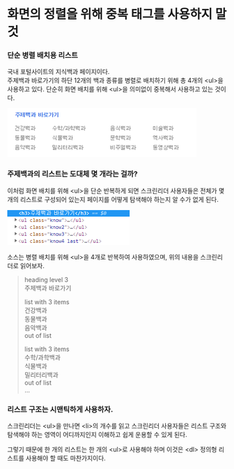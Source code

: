 # 화면의 정렬을 위해 중복 태그를 사용하지 말 것

### 단순 병렬 배치용 리스트

국내 포털사이트의 지식백과 페이지이다.  
주제백과 바로가기의 하단 12개의 백과 종류를 병렬로 배치하기 위해 총 4개의 &lt;ul&gt;을 사용하고 있다. 단순히 화면 배치를 위해 &lt;ul&gt;을 의미없이 중복해서 사용하고 있는 것이다.

![](../../.gitbook/assets/image%20%288%29.png)

### 주제백과의 리스트는 도대체 몇 개라는 걸까?

이처럼 화면 배치를 위해 &lt;ul&gt;을 단순 반복하게 되면 스크린리더 사용자들은 전체가 몇 개의 리스트로 구성되어 있는지 페이지를 어떻게 탐색해야 하는지 알 수가 없게 된다.

![](../../.gitbook/assets/image%20%2814%29.png)

소스는 병렬 배치를 위해 &lt;ul&gt;을 4개로 반복하여 사용하였으며, 위의 내용을 스크린리더로 읽어보자.

> heading level 3  
> 주제백과 바로가기  
>   
> list with 3 items  
> 건강백과  
> 동물백과  
> 음악백과  
> out of list  
>   
> list with 3 items   
> 수학/과학백과  
> 식물백과   
> 밀리터리백과   
> out of list   
> ...

### 리스트 구조는 시맨틱하게 사용하자.

스크린리더는 &lt;ul&gt;을 만나면 &lt;li&gt;의 개수를 읽고 스크린리더 사용자들은 리스트 구조와 탐색해야 하는 영역이 어디까지인지 이해하고 쉽게 운용할 수 있게 된다.

그렇기 때문에 한 개의 리스트는 한 개의 &lt;ul&gt;로 사용해야 하며 이것은 &lt;dl&gt; 정의형 리스트를 사용해야 할 때도 마찬가지이다.

